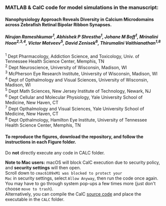 ###  MATLAB &amp; CalC code for model simulations in the manuscript: 
#### Nanophysiology Approach Reveals Diversity in Calcium Microdomains across Zebrafish Retinal Bipolar Ribbon Synapses. <br>
##### Nirujan Rameshkumar<sup>1</sup>, Abhishek P Shrestha<sup>1</sup>, Johane M Boff<sup>1</sup>, Mrinalini Hoon<sup>2,3,4</sup>, Victor Matveev<sup>5</sup>, David Zenisek<sup>6</sup>, Thirumalini Vaithianathan<sup>1,8</sup><br>
<sup>1</sup> Dept Pharmacology, Addiction Science, and Toxicology, Univ. of Tennessee Health Science Center, Memphis, TN<br>
<sup>2</sup> Dept Neuroscience, University of Wisconsin, Madison, WI<br>
<sup>3</sup> McPherson Eye Research Institute, University of Wisconsin, Madison, WI<br>
<sup>4</sup> Dept of Opthalmology and Visual Sciences, University of Wisconsin, Madison, WI<br>
<sup>5</sup> Dept Math Sciences, New Jersey Institute of Technology, Newark, NJ<br>
<sup>6</sup> Dept Cellular and Molecular Physiology, Yale University School of Medicine, New Haven, CT<br>
<sup>7</sup> Dept Opthalmology and Visual Sciences, Yale University School of Medicine, New Haven, CT<br> 
<sup>8</sup> Dept Opthalmology, Hamilton Eye Institute, University of Tennessee Health Science Center,
Memphis, TN<br> 

#### To reproduce the figures, download the repository, and follow the instructions in each Figure folder.<br>

Do **not** directly execute any code in CALC folder. <br>

**Note to Mac users:** macOS will block CalC execution due to security policy, and **security settings** will then open.<br>
Scroll down to <code>cmac6109xM1 was blocked to protect your Mac</code> in security settings, select <code>Allow Anyway</code>, then run the code once again. 
You may have to go through system pop-ups a few times more (just don't choose <code>move to trash</code>).<br>
Alternatively, you can compile the CalC [source code](https://github.com/mvvik/CalC-simple-buffer) and place the executable in the <code>CALC</code> folder.

